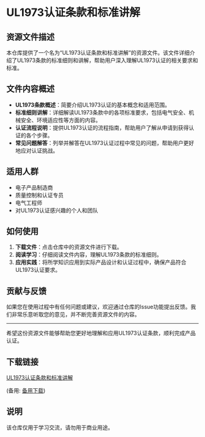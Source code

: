 # UL1973认证条款和标准讲解

## 资源文件描述

本仓库提供了一个名为“UL1973认证条款和标准讲解”的资源文件。该文件详细介绍了UL1973条款的标准细则和讲解，帮助用户深入理解UL1973认证的相关要求和标准。

## 文件内容概述

- **UL1973条款概述**：简要介绍UL1973认证的基本概念和适用范围。
- **标准细则讲解**：详细解读UL1973条款中的各项标准要求，包括电气安全、机械安全、环境适应性等方面的内容。
- **认证流程说明**：提供UL1973认证的流程指南，帮助用户了解从申请到获得认证的各个步骤。
- **常见问题解答**：列举并解答在UL1973认证过程中常见的问题，帮助用户更好地应对认证挑战。

## 适用人群

- 电子产品制造商
- 质量控制和认证专员
- 电气工程师
- 对UL1973认证感兴趣的个人和团队

## 如何使用

1. **下载文件**：点击仓库中的资源文件进行下载。
2. **阅读学习**：仔细阅读文件内容，理解UL1973条款的标准细则。
3. **应用实践**：将所学知识应用到实际产品设计和认证过程中，确保产品符合UL1973认证要求。

## 贡献与反馈

如果您在使用过程中有任何问题或建议，欢迎通过仓库的Issue功能提出反馈。我们非常乐意听取您的意见，并不断完善资源文件的内容。

---

希望这份资源文件能够帮助您更好地理解和应用UL1973认证条款，顺利完成产品认证。

## 下载链接
[UL1973认证条款和标准讲解](https://pan.quark.cn/s/58569bf3532a) 

(备用: [备用下载](https://pan.baidu.com/s/1sY6FdPPlsElbIbOpZ5nx7Q?pwd=1234))

## 说明

该仓库仅用于学习交流，请勿用于商业用途。
